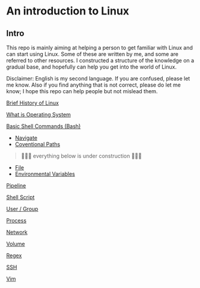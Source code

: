 # An introduction to Linux
## Intro
This repo is mainly aiming at helping a person to get familiar with Linux and can start using Linux.
Some of these are written by me, and some are referred to other resources.
I constructed a structure of the knowledge on a gradual base, and hopefully can help you get into the world of Linux.

Disclaimer: English is my second language. If you are confused, please let me know. Also if you find anything that is not correct, please do let me know; I hope this repo can help people but not mislead them.

[Brief History of Linux](./content/brief_history_of_linux.md)

[What is Operating System](./content/what_is_operating_system.md)

[Basic Shell Commands (Bash)](./content/basic_shell_commands)

- [Navigate](./content/basic_shell_commands/navigate.md)
- [Coventional Paths](./content/basic_shell_commands/conventional_paths.md)

> 🚧🚧🚧 everything below is under construction 🚧🚧🚧
- [File](./content/basic_shell_commands/file.md)
- [Environmental Variables](./content/basic_shell_commands/environmental_variables.md)

[Pipeline](./content/pipeline.md)

[Shell Script](./content/shell_script.md)

[User / Group](./content/user_group.md)

[Process](./content/process.md)

[Network](./content/network.md)

[Volume](./content/volume.md)

[Regex](./content/regex.md)

[SSH](./content/ssh.md)

[Vim](./content/vim.md)
